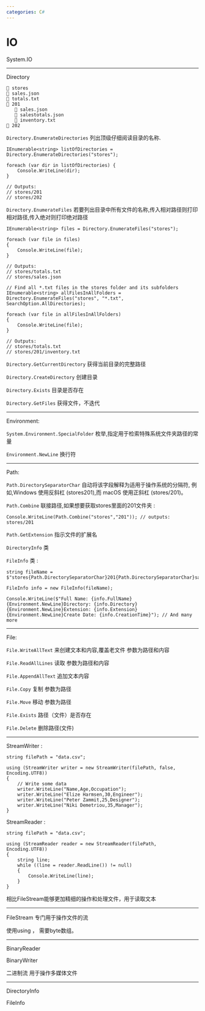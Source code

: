 ```yaml
---
categories: C#
---
```


# IO

System.IO

------------------------------------------------------------------------

Directory

    📂 stores
    📄 sales.json
    📄 totals.txt
    📂 201
       📄 sales.json
       📄 salestotals.json
       📄 inventory.txt
    📂 202

`Directory.EnumerateDirectories` 列出顶级仔细阅读目录的名称.

    IEnumerable<string> listOfDirectories = Directory.EnumerateDirectories("stores");

    foreach (var dir in listOfDirectories) {
        Console.WriteLine(dir);
    }

    // Outputs:
    // stores/201
    // stores/202

`Directory.EnumerateFiles`
若要列出目录中所有文件的名称,传入相对路径则打印相对路径,传入绝对则打印绝对路径

    IEnumerable<string> files = Directory.EnumerateFiles("stores");

    foreach (var file in files)
    {
        Console.WriteLine(file);
    }

    // Outputs:
    // stores/totals.txt
    // stores/sales.json

    // Find all *.txt files in the stores folder and its subfolders
    IEnumerable<string> allFilesInAllFolders = Directory.EnumerateFiles("stores", "*.txt", SearchOption.AllDirectories);

    foreach (var file in allFilesInAllFolders)
    {
        Console.WriteLine(file);
    }

    // Outputs:
    // stores/totals.txt
    // stores/201/inventory.txt

`Directory.GetCurrentDirectory` 获得当前目录的完整路径

`Directory.CreateDirectory` 创建目录

`Directory.Exists` 目录是否存在

`Directory.GetFiles` 获得文件，不迭代

------------------------------------------------------------------------

Environment:

`System.Environment.SpecialFolder`
枚举,指定用于检索特殊系统文件夹路径的常量

`Environment.NewLine` 换行符

------------------------------------------------------------------------

Path:

`Path.DirectorySeparatorChar` 自动将该字段解释为适用于操作系统的分隔符,
例如,Windows 使用反斜杠 (stores201),而 macOS 使用正斜杠 (stores/201)。

`Path.Combine` 联接路径,如果想要获取stores里面的201文件夹 :

    Console.WriteLine(Path.Combine("stores","201")); // outputs: stores/201

`Path.GetExtension` 指示文件的扩展名

`DirectoryInfo` 类

`FileInfo` 类 :

    string fileName = $"stores{Path.DirectorySeparatorChar}201{Path.DirectorySeparatorChar}sales{Path.DirectorySeparatorChar}sales.json";

    FileInfo info = new FileInfo(fileName);

    Console.WriteLine($"Full Name: {info.FullName}{Environment.NewLine}Directory: {info.Directory}{Environment.NewLine}Extension: {info.Extension}{Environment.NewLine}Create Date: {info.CreationTime}"); // And many more

------------------------------------------------------------------------

File:

`File.WriteAllText` 来创建文本和内容,覆盖老文件 参数为路径和内容

`File.ReadAllLines` 读取 参数为路径和内容

`File.AppendAllText` 追加文本内容

`File.Copy` 复制 参数为路径

`File.Move` 移动 参数为路径

`File.Exists` 路径（文件）是否存在

`File.Delete` 删除路径(文件)

------------------------------------------------------------------------

StreamWriter :

    string filePath = "data.csv";

    using (StreamWriter writer = new StreamWriter(filePath, false, Encoding.UTF8))
    {
        // Write some data
        writer.WriteLine("Name,Age,Occupation");
        writer.WriteLine("Elize Harmsen,30,Engineer");
        writer.WriteLine("Peter Zammit,25,Designer");
        writer.WriteLine("Niki Demetriou,35,Manager");
    }

StreamReader :

    string filePath = "data.csv";

    using (StreamReader reader = new StreamReader(filePath, Encoding.UTF8))
    {
        string line;
        while ((line = reader.ReadLine()) != null)
        {
            Console.WriteLine(line);
        }
    }

相比FileStream能够更加精细的操作和处理文件，用于读取文本

------------------------------------------------------------------------

FileStream 专门用于操作文件的流

使用using ， 需要byte数组。

------------------------------------------------------------------------

BinaryReader

BinaryWriter

二进制流 用于操作多媒体文件

------------------------------------------------------------------------

DirectoryInfo

FileInfo
